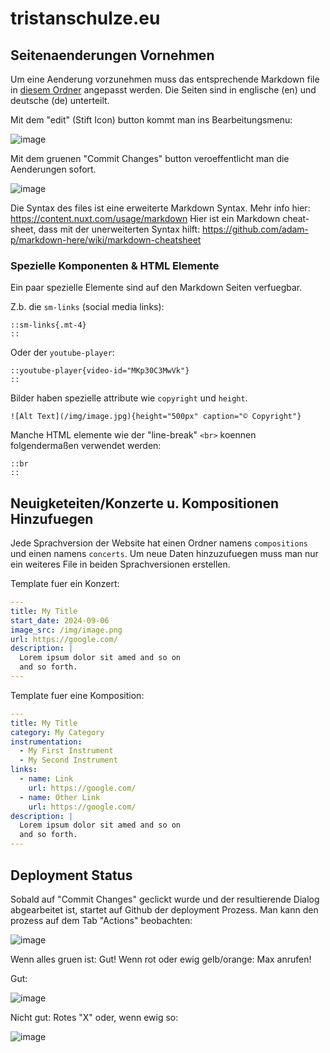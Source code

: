 # tristanschulze.eu 

## Seitenaenderungen Vornehmen

Um eine Aenderung vorzunehmen muss das entsprechende Markdown file in [diesem Ordner](src/content/) angepasst werden.
Die Seiten sind in englische (en) und deutsche (de) unterteilt.

Mit dem "edit" (Stift Icon) button kommt man ins Bearbeitungsmenu:

![image](https://github.com/user-attachments/assets/30a08fb2-c22e-461d-bf47-97777a1c7c0e)

Mit dem gruenen "Commit Changes" button veroeffentlicht man die Aenderungen sofort.

![image](https://github.com/user-attachments/assets/40319601-c23c-44d3-8f3a-98a810f9607c)

Die Syntax des files ist eine erweiterte Markdown Syntax. Mehr info hier: https://content.nuxt.com/usage/markdown
Hier ist ein Markdown cheat-sheet, dass mit der unerweiterten Syntax hilft: https://github.com/adam-p/markdown-here/wiki/markdown-cheatsheet

### Spezielle Komponenten & HTML Elemente

Ein paar spezielle Elemente sind auf den Markdown Seiten verfuegbar. 

Z.b. die `sm-links` (social media links):

```mdc
::sm-links{.mt-4}
::
```
Oder der `youtube-player`:

```mdc
::youtube-player{video-id="MKp30C3MwVk"}
::
```

Bilder haben spezielle attribute wie `copyright` und `height`.

```mdc
![Alt Text](/img/image.jpg){height="500px" caption="© Copyright"}
```

Manche HTML elemente wie der "line-break" `<br>` koennen folgendermaßen verwendet werden:

```mdc
::br
::
```

## Neuigketeiten/Konzerte u. Kompositionen Hinzufuegen

Jede Sprachversion der Website hat einen Ordner namens `compositions` und einen namens `concerts`. 
Um neue Daten hinzuzufuegen muss man nur ein weiteres File in beiden Sprachversionen erstellen.

Template fuer ein Konzert: 

```yml
---
title: My Title
start_date: 2024-09-06
image_src: /img/image.png
url: https://google.com/
description: |
  Lorem ipsum dolor sit amed and so on
  and so forth.
---
```

Template fuer eine Komposition: 

```yml
---
title: My Title
category: My Category
instrumentation:
  - My First Instrument
  - My Second Instrument
links:
  - name: Link
    url: https://google.com/
  - name: Other Link
    url: https://google.com/
description: |
  Lorem ipsum dolor sit amed and so on
  and so forth.
---
```

## Deployment Status 

Sobald auf "Commit Changes" geclickt wurde und der resultierende Dialog abgearbeitet ist, startet auf Github der deployment Prozess.
Man kann den prozess auf dem Tab "Actions" beobachten: 

![image](https://github.com/user-attachments/assets/e67420fa-80b7-4caf-a30d-1cfdadaf52b2)

Wenn alles gruen ist: Gut! Wenn rot oder ewig gelb/orange: Max anrufen!

Gut:

![image](https://github.com/user-attachments/assets/e6c560e2-a299-4cad-af7e-2742b5888ffe)

Nicht gut: Rotes "X"
oder, wenn ewig so:

![image](https://github.com/user-attachments/assets/7eafb776-e8c1-4b0d-a65a-06b404f74a80)
